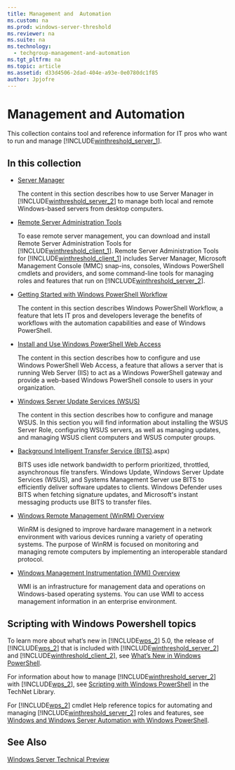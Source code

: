 ```yaml
---
title: Management and  Automation
ms.custom: na
ms.prod: windows-server-threshold
ms.reviewer: na
ms.suite: na
ms.technology: 
  - techgroup-management-and-automation
ms.tgt_pltfrm: na
ms.topic: article
ms.assetid: d33d4506-2dad-404e-a93e-0e0780dc1f85
author: Jpjofre
---
```

# Management and  Automation
This collection contains tool and reference information for IT pros who want to run and manage [!INCLUDE[winthreshold_server_1](includes/winthreshold_server_1_md.md)].  
  
## In this collection  
  
-   [Server Manager](http://technet.microsoft.com/library/mt126175.aspx)  
  
    The content in this section describes how to use Server Manager in [!INCLUDE[winthreshold_server_2](includes/winthreshold_server_2_md.md)] to manage both local and remote Windows\-based servers from desktop computers.  
  
-   [Remote Server Administration Tools](http://technet.microsoft.com/library/mt126174.aspx)  
  
    To ease remote server management, you can download and install Remote Server Administration Tools for [!INCLUDE[winthreshold_client_1](includes/winthreshold_client_1_md.md)]. Remote Server Administration Tools for [!INCLUDE[winthreshold_client_1](includes/winthreshold_client_1_md.md)] includes Server Manager, Microsoft Management Console \(MMC\) snap\-ins, consoles, Windows PowerShell cmdlets and providers, and some command\-line tools for managing roles and features that run on [!INCLUDE[winthreshold_server_2](includes/winthreshold_server_2_md.md)].  
  
-   [Getting Started with Windows PowerShell Workflow](http://technet.microsoft.com/library/mt126179.aspx)  
  
    The content in this section describes Windows PowerShell Workflow, a feature that lets IT pros and developers leverage the benefits of workflows with the automation capabilities and ease of Windows PowerShell.  
  
-   [Install and Use Windows PowerShell Web Access](http://technet.microsoft.com/library/mt126125.aspx)  
  
    The content in this section describes how to configure and use Windows PowerShell Web Access, a feature that allows a server that is running Web Server \(IIS\) to act as a Windows PowerShell gateway and provide a web\-based Windows PowerShell console to users in your organization.  
  
-   [Windows Server Update Services &#40;WSUS&#41;](Windows-Server-Update-Services--WSUS-.md)  
  
    The content in this section describes how to configure and manage WSUS. In this section you will find information about installing the WSUS Server Role, configuring WSUS servers, as well as managing updates, and managing WSUS client computers and WSUS computer groups.  
  
- [Background Intelligent Transfer Service \(BITS\)](https://technet.microsoft.com/library/mt703280).aspx)  
  
  BITS uses idle network bandwidth to perform prioritized, throttled, asynchronous file transfers. Windows Update, Windows Server Update Services (WSUS), and Systems Management Server use BITS to efficiently deliver software updates to clients. Windows Defender uses BITS when fetching signature updates, and Microsoft's instant messaging products use BITS to transfer files.  
    
- [Windows Remote Management \(WinRM\) Overview](https://technet.microsoft.com/library/mt703305.aspx)  
  
  WinRM is designed to improve hardware management in a network environment with various devices running a variety of operating systems. The purpose of WinRM is focused on monitoring and managing remote computers by implementing an interoperable standard protocol.  
    
- [Windows Management Instrumentation \(WMI\) Overview](https://technet.microsoft.com/library/mt703306.aspx)  
  
  WMI is an infrastructure for management data and operations on Windows-based operating systems. You can use WMI to access management information in an enterprise environment.  
  
## Scripting with Windows Powershell topics  
To learn more about what’s new in [!INCLUDE[wps_2](includes/wps_2_md.md)] 5.0, the release of [!INCLUDE[wps_2](includes/wps_2_md.md)] that is included with [!INCLUDE[winthreshold_server_2](includes/winthreshold_server_2_md.md)] and [!INCLUDE[winthreshold_client_2](includes/winthreshold_client_2_md.md)], see [What’s New in Windows PowerShell](http://technet.microsoft.com/library/hh857339.aspx).  
  
For information about how to manage [!INCLUDE[winthreshold_server_2](includes/winthreshold_server_2_md.md)] with [!INCLUDE[wps_2](includes/wps_2_md.md)], see [Scripting with Windows PowerShell](http://technet.microsoft.com/library/bb978526.aspx) in the TechNet Library.  
  
For [!INCLUDE[wps_2](includes/wps_2_md.md)] cmdlet Help reference topics for automating and managing [!INCLUDE[winthreshold_server_2](includes/winthreshold_server_2_md.md)] roles and features, see [Windows and Windows Server Automation with Windows PowerShell](http://technet.microsoft.com/library/dn249523.aspx).  
  
## See Also  
[Windows Server Technical Preview](http://technet.microsoft.com/library/mt126143.aspx)  
  

